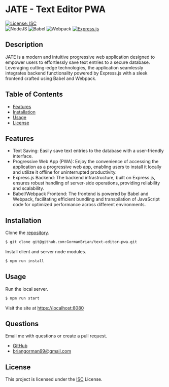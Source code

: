 # JATE - Text Editor PWA

[![License: ISC](https://img.shields.io/badge/License-ISC-blue.svg)](https://opensource.org/licenses/ISC)  
![NodeJS](https://img.shields.io/badge/node.js-6DA55F?style=for-the-badge&logo=node.js&logoColor=white)
![Babel](https://img.shields.io/badge/Babel-F9DC3e?style=for-the-badge&logo=babel&logoColor=black)
![Webpack](https://img.shields.io/badge/webpack-%238DD6F9.svg?style=for-the-badge&logo=webpack&logoColor=black)
[![Express.js](https://img.shields.io/badge/Express.js-404D59?style=for-the-badge)](https://expressjs.com/)

## Description

JATE is a modern and intuitive progressive web application designed to empower users to effortlessly save text entries to a secure database. Leveraging cutting-edge technologies, the application seamlessly integrates backend functionality powered by Express.js with a sleek frontend crafted using Babel and Webpack.

## Table of Contents

- [Features](#features)
- [Installation](#installation)
- [Usage](#usage)
- [License](#license)

## Features

- Text Saving: Easily save text entries to the database with a user-friendly interface.
- Progressive Web App (PWA): Enjoy the convenience of accessing the application as a progressive web app, enabling users to install it locally and utilize it offline for uninterrupted productivity.
- Express.js Backend: The backend infrastructure, built on Express.js, ensures robust handling of server-side operations, providing reliability and scalability.
- Babel/Webpack Frontend: The frontend is powered by Babel and Webpack, facilitating efficient bundling and transpilation of JavaScript code for optimized performance across different environments.

## Installation

Clone the [repository](https://github.com/GormanBrian/text-editor-pwa).

```bash
$ git clone git@github.com:GormanBrian/text-editor-pwa.git
```

Install client and server node modules.

```bash
$ npm run install
```

## Usage

Run the local server.

```bash
$ npm run start
```

Visit the site at <https://localhost:8080>

## Questions

Email me with questions or create a pull request.

- [GitHub](https://github.com/gormanbrian)
- [briangorman99@gmail.com](mailto:briangorman99@gmail.com)

## License

This project is licensed under the [ISC](https://opensource.org/licenses/ISC) License.
